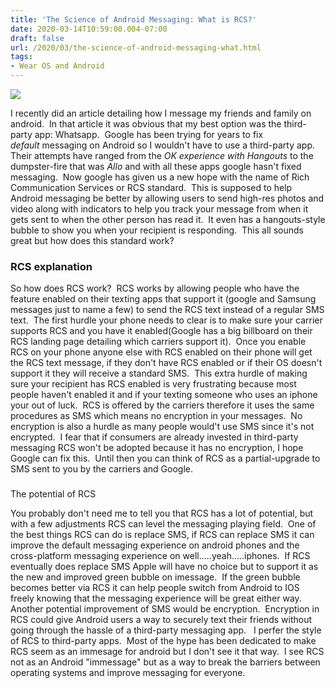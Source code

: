 ```yaml
---
title: 'The Science of Android Messaging: What is RCS?'
date: 2020-03-14T10:59:00.004-07:00
draft: false
url: /2020/03/the-science-of-android-messaging-what.html
tags: 
- Wear OS and Android
---
```


  
  

[![](https://1.bp.blogspot.com/-bDYQ6hJcass/Xm1VuhZ-raI/AAAAAAAAElM/77vtxx6NjIs10lP8AJHmskEE9KpKMISeQCKgBGAsYHg/s320/2020-03-14-17-56-04.jpg)](https://1.bp.blogspot.com/-bDYQ6hJcass/Xm1VuhZ-raI/AAAAAAAAElM/77vtxx6NjIs10lP8AJHmskEE9KpKMISeQCKgBGAsYHg/s1600/2020-03-14-17-56-04.jpg)

  
  
  
I recently did an article detailing how I message my friends and family on android.  In that article it was obvious that my best option was the third-party app: Whatsapp.  Google has been trying for years to fix _default_ messaging on Android so I wouldn't have to use a third-party app.  Their attempts have ranged from the _OK experience with_ _Hangouts_ to the dumpster-fire that was _Allo_ and with all these apps google hasn't fixed messaging.  Now google has given us a new hope with the name of Rich Communication Services or RCS standard.  This is supposed to help Android messaging be better by allowing users to send high-res photos and video along with indicators to help you track your message from when it gets sent to when the other person has read it.  It even has a hangouts-style bubble to show you when your recipient is responding.  This all sounds great but how does this standard work?  
  
  
  
  
  

###   

### RCS explanation

  
So how does RCS work?  RCS works by allowing people who have the feature enabled on their texting apps that support it (google and Samsung messages just to name a few) to send the RCS text instead of a regular SMS text.  The first hurdle your phone needs to clear is to make sure your carrier supports RCS and you have it enabled(Google has a big billboard on their RCS landing page detailing which carriers support it).  Once you enable RCS on your phone anyone else with RCS enabled on their phone will get the RCS text message, if they don't have RCS enabled or if their OS doesn't support it they will receive a standard SMS.  This extra hurdle of making sure your recipient has RCS enabled is very frustrating because most people haven't enabled it and if your texting someone who uses an iphone your out of luck.  RCS is offered by the carriers therefore it uses the same procedures as SMS which means no encryption in your messages.  No encryption is also a hurdle as many people would't use SMS since it's not encrypted.  I fear that if consumers are already invested in third-party messaging RCS won't be adopted because it has no encryption, I hope Google can fix this.  Until then you can think of RCS as a partial-upgrade to SMS sent to you by the carriers and Google.  
  
  
  
  

  

  

####   

###   
The potential of RCS

  
You probably don't need me to tell you that RCS has a lot of potential, but with a few adjustments RCS can level the messaging playing field.  One of the best things RCS can do is replace SMS, if RCS can replace SMS it can improve the default messaging experience on android phones and the cross-platform messaging experience on well.....yeah.....iphones.  If RCS eventually does replace SMS Apple will have no choice but to support it as the new and improved green bubble on imessage.  If the green bubble becomes better via RCS it can help people switch from Android to IOS freely knowing that the messaging experience will be great either way.  Another potential improvement of SMS would be encryption.  Encryption in RCS could give Android users a way to securely text their friends without going through the hassle of a third-party messaging app.   I perfer the style of RCS to third-party apps.  Most of the hype has been dedicated to make RCS seem as an immesage for android but I don't see it that way.  I see RCS not as an Android "immessage" but as a way to break the barriers between operating systems and improve messaging for everyone.
